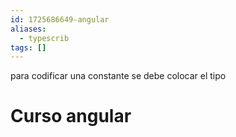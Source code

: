 ```yaml
---
id: 1725686649-angular
aliases:
  - typescrib
tags: []
---
```

para codificar una constante se debe colocar el tipo   

# Curso angular

